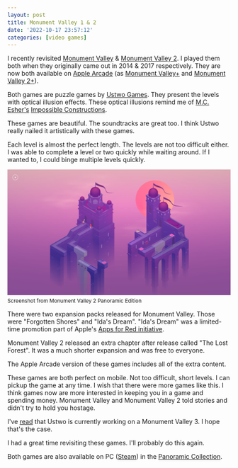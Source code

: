 ```yaml
---
layout: post
title: Monument Valley 1 & 2
date: '2022-10-17 23:57:12'
categories: [video games]
---
```


I recently revisited [Monument Valley](https://apps.apple.com/us/app/monument-valley/id728293409) & [Monument Valley 2](https://apps.apple.com/us/app/monument-valley-2/id1187265767). I played them both when they originally came out in 2014 & 2017 respectively. They are now both available on [Apple Arcade](https://www.apple.com/apple-arcade/) (as [Monument Valley+](https://apps.apple.com/us/app/monument-valley/id1551940922) and [Monument Valley 2+](https://apps.apple.com/us/app/monument-valley-2/id1583222406)).

Both games are puzzle games by [Ustwo Games](https://www.ustwo.com/). They present the levels with optical illusion effects. These optical illusions remind me of [M.C. Esher's](https://mcescher.com) [Impossible Constructions](https://mcescher.com/gallery/impossible-constructions/).

These games are beautiful. The soundtracks are great too. I think Ustwo really nailed it artistically with these games.

Each level is almost the perfect length. The levels are not too difficult either. I was able to complete a level or two quickly while waiting around. If I wanted to, I could binge multiple levels quickly.

<div class="py-3">
	<div class="card shadow-sm">
		<img class="img-fluid" src="/public/images/2022/revisiting-monument-valley-1-2/screenshot.png">
		<div class="card-body mx-auto">
			<small>Screenshot from Monument Valley 2 Panoramic Edition</small>
		</div>
	</div>
</div>

There were two expansion packs released for Monument Valley. Those were "Forgotten Shores" and "Ida's Dream". "Ida's Dream" was a limited-time promotion part of Apple's [Apps for Red initiative](https://www.redmondpie.com/apple-launches-apps-for-red-section-in-app-store-for-world-aids-day/). &nbsp;

Monument Valley 2 released an extra chapter after release called "The Lost Forest". It was a much shorter expansion and was free to everyone.

The Apple Arcade version of these games includes all of the extra content.

These games are both perfect on mobile. Not too difficult, short levels. I can pickup the game at any time. I wish that there were more games like this. I think games now are more interested in keeping you in a game and spending money. Monument Valley and Monument Valley 2 told stories and didn't try to hold you hostage.

I've [read](https://www.theverge.com/2019/7/31/20748728/monument-valley-3-announced-ustwo-games) that Ustwo is currently working on a Monument Valley 3. I hope that's the case.

I had a great time revisiting these games. I'll probably do this again.

Both games are also available on PC ([Steam](https://store.steampowered.com)) in the [Panoramic Collection](https://store.steampowered.com/bundle/25548/Monument_Valley_Panoramic_Collection/).

